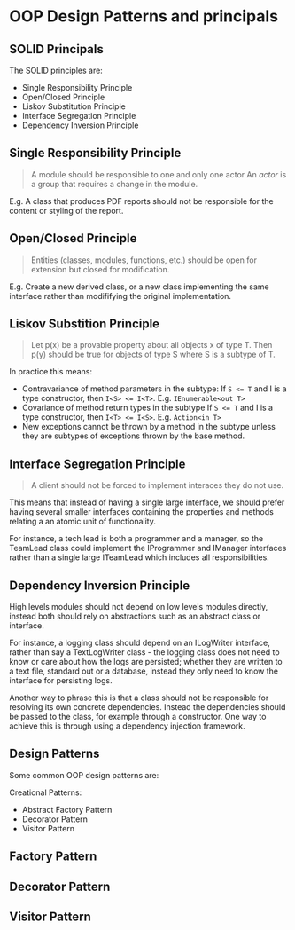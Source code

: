 # OOP Design Patterns and principals
## SOLID Principals

The SOLID principles are:
- Single Responsibility Principle
- Open/Closed Principle
- Liskov Substitution Principle
- Interface Segregation Principle
- Dependency Inversion Principle


## Single Responsibility Principle
> A module should be responsible to one and only one actor
An _actor_ is a group that requires a change in the module.

E.g. A class that produces PDF reports should not be responsible for the content or styling of 
the report.


## Open/Closed Principle
> Entities (classes, modules, functions, etc.) should be open for extension but closed for modification.

E.g. Create a new derived class, or a new class implementing the same interface rather than 
modififying the original implementation.


## Liskov Substition Principle
> Let p(x) be a provable property about all objects x of type T. Then p(y) should be true for objects
> of type S where S is a subtype of T.

In practice this means:
- Contravariance of method parameters in the subtype:
  If `S <= T` and I is a type constructor, then `I<S> <= I<T>`.
  E.g. `IEnumerable<out T>`
- Covariance of method return types in the subtype
  If `S <= T` and I is a type constructor, then `I<T> <= I<S>`.
  E.g. `Action<in T>`
- New exceptions cannot be thrown by a method in the subtype unless they are subtypes of exceptions 
  thrown by the base method.

## Interface Segregation Principle

> A client should not be forced to implement interaces they do not use. 

This means that instead of having a single large interface, we should prefer having several smaller
interfaces containing the properties and methods relating a an atomic unit of functionality.

For instance, a tech lead is both a programmer and a manager, so the TeamLead class could implement 
the IProgrammer and IManager interfaces rather than a single large ITeamLead which includes all 
responsibilities.

## Dependency Inversion Principle

High levels modules should not depend on low levels modules directly, instead both should rely on 
abstractions such as an abstract class or interface.

For instance, a logging class should depend on an ILogWriter interface, rather than say a 
TextLogWriter class - the logging class does not need to know or care about how the logs are persisted; 
whether they are written to a text file, standard out or a database, instead they only need to know
the interface for persisting logs.

Another way to phrase this is that a class should not be responsible for resolving its own concrete
dependencies. Instead the dependencies should be passed to the class, for example through a constructor.
One way to achieve this is through using a dependency injection framework.


## Design Patterns

Some common OOP design patterns are:

Creational Patterns:
- Abstract Factory Pattern
- Decorator Pattern
- Visitor Pattern

## Factory Pattern

## Decorator Pattern

## Visitor Pattern


